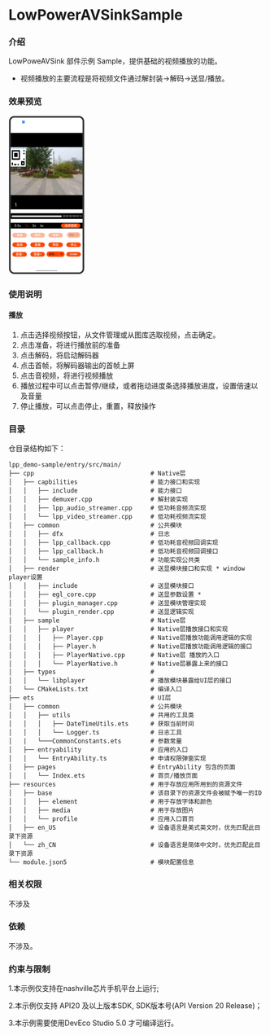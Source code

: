 # LowPowerAVSinkSample

### 介绍
LowPoweAVSink 部件示例 Sample，提供基础的视频播放的功能。
- 视频播放的主要流程是将视频文件通过解封装->解码->送显/播放。
### 效果预览

![image-20250704144549540](screenshots/image-202507041445495401.png)

### 使用说明

#### 播放

1. 点击选择视频按钮，从文件管理或从图库选取视频，点击确定。
2. 点击准备，将进行播放前的准备
3. 点击解码，将启动解码器
4. 点击首帧，将解码器输出的首帧上屏
5. 点击音视频，将进行视频播放
6. 播放过程中可以点击暂停/继续，或者拖动进度条选择播放进度，设置倍速以及音量
7. 停止播放，可以点击停止，重置，释放操作

### 目录

仓目录结构如下：

```
lpp_demo-sample/entry/src/main/          
├── cpp                                # Native层
│   ├── capbilities                    # 能力接口和实现
│   │   ├── include                    # 能力接口
│   │   ├── demuxer.cpp                # 解封装实现
│   │   ├── lpp_audio_streamer.cpp     # 低功耗音频流实现
│   │   └── lpp_video_streamer.cpp     # 低功耗视频流实现
│   ├── common                         # 公共模块
│   │   ├── dfx                        # 日志
│   │   ├── lpp_callback.cpp           # 低功耗音视频回调实现   
│   │   ├── lpp_callback.h             # 低功耗音视频回调接口
│   │   └── sample_info.h              # 功能实现公共类
│   ├── render                         # 送显模块接口和实现 * window player设置
│   │   ├── include                    # 送显模块接口
│   │   ├── egl_core.cpp               # 送显参数设置 *
│   │   ├── plugin_manager.cpp         # 送显模块管理实现
│   │   └── plugin_render.cpp          # 送显逻辑实现
│   ├── sample                         # Native层
│   │   ├── player                     # Native层播放接口和实现
│   │   │   ├── Player.cpp             # Native层播放功能调用逻辑的实现
│   │   │   ├── Player.h               # Native层播放功能调用逻辑的接口
│   │   │   ├── PlayerNative.cpp       # Native层 播放的入口
│   │   │   └── PlayerNative.h         # Native层暴露上来的接口
│   ├── types                          # 
│   │   └── libplayer                  # 播放模块暴露给UI层的接口
│   └── CMakeLists.txt                 # 编译入口
├── ets                                # UI层
│   ├── common                         # 公共模块
│   │   ├── utils                      # 共用的工具类
│   │   │   ├── DateTimeUtils.ets      # 获取当前时间
│   │   │   └── Logger.ts              # 日志工具
│   |   └───CommonConstants.ets        # 参数常量
│   ├── entryability                   # 应用的入口
│   │   └── EntryAbility.ts            # 申请权限弹窗实现
│   ├── pages                          # EntryAbility 包含的页面
│   │   └── Index.ets                  # 首页/播放页面
├── resources                          # 用于存放应用所用到的资源文件
│   ├── base                           # 该目录下的资源文件会被赋予唯一的ID
│   │   ├── element                    # 用于存放字体和颜色 
│   │   ├── media                      # 用于存放图片
│   │   └── profile                    # 应用入口首页
│   ├── en_US                          # 设备语言是美式英文时，优先匹配此目录下资源
│   └── zh_CN                          # 设备语言是简体中文时，优先匹配此目录下资源
└── module.json5                       # 模块配置信息
```

### 相关权限
不涉及

### 依赖
不涉及。

### 约束与限制

1.本示例仅支持在nashville芯片手机平台上运行;

2.本示例仅支持 API20 及以上版本SDK, SDK版本号(API Version 20 Release)；

3.本示例需要使用DevEco Studio 5.0 才可编译运行。